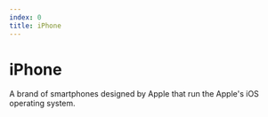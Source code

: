 ```yaml
---
index: 0
title: iPhone
---
```

# iPhone

A brand of smartphones designed by Apple that run the Apple's iOS operating system.